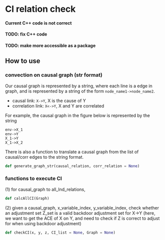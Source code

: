 # CI relation check

#### Current C++ code is not correct
#### TODO: fix C++ code
#### TODO: make more accessible as a package

## How to use
### convection on causal graph (str format)
Our causal graph is represented by a string, where each line is a edge in graph, and is represented by a string of the form `node_name1->node_name2`. 
* causal link: `X->Y`, X is the cause of Y
* correlation link: `X<->Y`, X and Y are correlated

For example, the causal graph in the figure below is represented by the string
```
env->X_1
env->Y
X_1->Y
X_1->X_2
```
There is also a function to translate a causal graph from the list of causal/corr edges to the string format.

```python
def generate_graph_str(causal_relation, corr_relation = None)
```

### functions to execute CI
(1) for causal_graph to all_Ind_relations,
```python
def calcAllCI(Graph)
```

(2) given a causal_graph, x_variable_index, y_variable_index, check whether an adjustment set Z_set is a valid backdoor adjustment set for X->Y (here, we want to get the ACE of X on Y, and need to check if Z is correct to adjust for when using backdoor adjustment)

```python
def checkCI(x, y, z, CI_list = None, Graph = None)
```